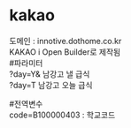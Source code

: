 # kakao
도메인 : innotive.dothome.co.kr \
KAKAO i Open Builder로 제작됨 \
#파라미터 \
?day=Y& 남강고 낼 급식 \
?day=T 남강고 오늘 급식 

#전역변수\
code=B100000403 : 학교코드
